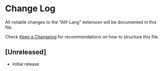 # Change Log

All notable changes to the "Alif-Lang" extension will be documented in this file.

Check [Keep a Changelog](http://keepachangelog.com/) for recommendations on how to structure this file.

## [Unreleased]

- Initial release